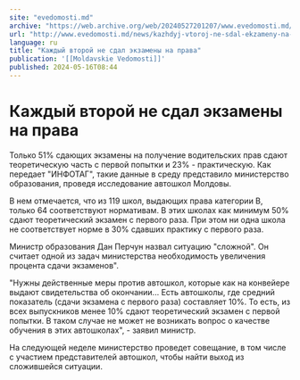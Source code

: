 ```yaml
---
site: "evedomosti.md"
archive: "https://web.archive.org/web/20240527201207/www.evedomosti.md/news/kazhdyj-vtoroj-ne-sdal-ekzameny-na-prava"
url: "http://www.evedomosti.md/news/kazhdyj-vtoroj-ne-sdal-ekzameny-na-prava"
language: ru
title: "Каждый второй не сдал экзамены на права"
publication: '[[Moldavskie Vedomosti]]'
published: 2024-05-16T08:44
---
```


# Каждый второй не сдал экзамены на права

Только 51% сдающих экзамены на получение водительских прав сдают теоретическую часть с первой попытки и 23% - практическую. Как передает "ИНФОТАГ", такие данные в среду представило министерство образования, проведя исследование автошкол Молдовы.

В нем отмечается, что из 119 школ, выдающих права категории B, только 64 соответствуют нормативам. В этих школах как минимум 50% сдают теоретический экзамен с первого раза. При этом ни одна школа не соответствует норме в 30% сдавших практику с первого раза.

Министр образования Дан Перчун назвал ситуацию "сложной". Он считает одной из задач министерства необходимость увеличения процента сдачи экзаменов".

"Нужны действенные меры против автошкол, которые как на конвейере выдают свидетельства об окончании... Есть автошколы, где средний показатель (сдачи экзамена с первого раза) составляет 10%. То есть, из всех выпускников менее 10% сдают теоретический экзамен с первой попытки. В таком случае не может не возникать вопрос о качестве обучения в этих автошколах", - заявил министр.

На следующей неделе министерство проведет совещание, в том числе с участием представителей автошкол, чтобы найти выход из сложившейся ситуации.